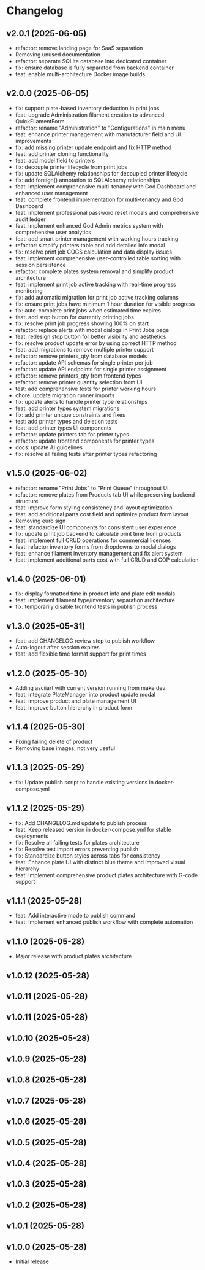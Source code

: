 # Changelog

## v2.0.1 (2025-06-05)

- refactor: remove landing page for SaaS separation
- Removing unused documentation
- refactor: separate SQLite database into dedicated container
- fix: ensure database is fully separated from backend container
- feat: enable multi-architecture Docker image builds


## v2.0.0 (2025-06-05)

- fix: support plate-based inventory deduction in print jobs
- feat: upgrade Administration filament creation to advanced QuickFilamentForm
- refactor: rename "Administration" to "Configurations" in main menu
- feat: enhance printer management with manufacturer field and UI improvements
- fix: add missing printer update endpoint and fix HTTP method
- feat: add printer cloning functionality
- feat: add model field to printers
- fix: decouple printer lifecycle from print jobs
- fix: update SQLAlchemy relationships for decoupled printer lifecycle
- fix: add foreign() annotation to SQLAlchemy relationships
- feat: implement comprehensive multi-tenancy with God Dashboard and enhanced user management
- feat: complete frontend implementation for multi-tenancy and God Dashboard
- feat: implement professional password reset modals and comprehensive audit ledger
- feat: implement enhanced God Admin metrics system with comprehensive user analytics
- feat: add smart printer management with working hours tracking
- refactor: simplify printers table and add detailed info modal
- fix: resolve print job COGS calculation and data display issues
- feat: implement comprehensive user-controlled table sorting with session persistence
- refactor: complete plates system removal and simplify product architecture
- feat: implement print job active tracking with real-time progress monitoring
- fix: add automatic migration for print job active tracking columns
- fix: ensure print jobs have minimum 1 hour duration for visible progress
- fix: auto-complete print jobs when estimated time expires
- feat: add stop button for currently printing jobs
- fix: resolve print job progress showing 100% on start
- refactor: replace alerts with modal dialogs in Print Jobs page
- feat: redesign stop button for better visibility and aesthetics
- fix: resolve product update error by using correct HTTP method
- feat: add migrations to remove multiple printer support
- refactor: remove printers_qty from database models
- refactor: update API schemas for single printer per job
- refactor: update API endpoints for single printer assignment
- refactor: remove printers_qty from frontend types
- refactor: remove printer quantity selection from UI
- test: add comprehensive tests for printer working hours
- chore: update migration runner imports
- fix: update alerts to handle printer type relationships
- feat: add printer types system migrations
- fix: add printer unique constraints and fixes
- test: add printer types and deletion tests
- feat: add printer types UI components
- refactor: update printers tab for printer types
- refactor: update frontend components for printer types
- docs: update AI guidelines
- fix: resolve all failing tests after printer types refactoring


## v1.5.0 (2025-06-02)

- refactor: rename "Print Jobs" to "Print Queue" throughout UI
- refactor: remove plates from Products tab UI while preserving backend structure
- feat: improve form styling consistency and layout optimization
- feat: add additional parts cost field and optimize product form layout
- Removing euro sign
- feat: standardize UI components for consistent user experience
- fix: update print job backend to calculate print time from products
- feat: implement full CRUD operations for commercial licenses
- feat: refactor inventory forms from dropdowns to modal dialogs
- feat: enhance filament inventory management and fix alert system
- feat: implement additional parts cost with full CRUD and COP calculation


## v1.4.0 (2025-06-01)

- fix: display formatted time in product info and plate edit modals
- feat: implement filament type/inventory separation architecture
- fix: temporarily disable frontend tests in publish process


## v1.3.0 (2025-05-31)

- feat: add CHANGELOG review step to publish workflow
- Auto-logout after session expires
- feat: add flexible time format support for print times


## v1.2.0 (2025-05-30)

- Adding asciiart with current version running from make dev
- feat: integrate PlateManager into product update modal
- feat: improve product and plate management UI
- feat: improve button hierarchy in product form


## v1.1.4 (2025-05-30)

- Fixing failing delete of product
- Removing base images, not very useful


## v1.1.3 (2025-05-29)

- fix: Update publish script to handle existing versions in docker-compose.yml


## v1.1.2 (2025-05-29)

- fix: Add CHANGELOG.md update to publish process
- feat: Keep released version in docker-compose.yml for stable deployments
- fix: Resolve all failing tests for plates architecture
- fix: Resolve test import errors preventing publish
- fix: Standardize button styles across tabs for consistency
- feat: Enhance plate UI with distinct blue theme and improved visual hierarchy
- feat: Implement comprehensive product plates architecture with G-code support

## v1.1.1 (2025-05-28)

- feat: Add interactive mode to publish command
- feat: Implement enhanced publish workflow with complete automation

## v1.1.0 (2025-05-28)

- Major release with product plates architecture

## v1.0.12 (2025-05-28)

## v1.0.11 (2025-05-28)

## v1.0.11 (2025-05-28)

## v1.0.10 (2025-05-28)

## v1.0.9 (2025-05-28)

## v1.0.8 (2025-05-28)

## v1.0.7 (2025-05-28)

## v1.0.6 (2025-05-28)

## v1.0.5 (2025-05-28)

## v1.0.4 (2025-05-28)

## v1.0.3 (2025-05-28)

## v1.0.2 (2025-05-28)

## v1.0.1 (2025-05-28)

## v1.0.0 (2025-05-28)

- Initial release